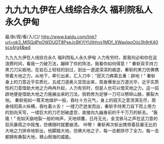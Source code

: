 # 九九九九伊在人线综合永久 福利院私人永久伊甸

最/新/观/看/入/口/ http://www.baidu.com/link?url=ok3_Ml5QdPpOWDUDT8PseJcBKYiYUthhvs1MDf_XWaxIqoOiiz3h9rK40scs4rg4&wd

九九九九伊在人线综合永久 福利院私人永久伊甸
人力有穷时，那我何必和你在这浪费时间，看我一力破万法，蹦碎了你的阵法，我看你如何得意！”
    秦斩双手持刀黑刀刀尖抵地，在岩石上轻轻的划过，划出一道道深深的痕迹，秦斩的黑刀仿佛携带着大地之力，从地下，牵引出来，汇入刀中：“寂灭刀典第五重：辟地！”
    秦斩身上的刀意近乎实质化，五成刀道奥义显现出来，周身爆发出万道光华，近乎实质性的刀意借助大地之力冉冉升起，人力有穷时，但是人也可以借天地之力，这一招辟地便是借助大地之力施展出来的刀法，倘若修为足够一刀可以劈碎山脉，撕裂大地。
    秦斩宛如一尊天地熔炉一般，吞吐十方元气，身上的寂灭之意滂湃无尽，周身纯阳真火纵横，吞吐着火舌！
    一缕刀芒迸发而出，秦斩手持黑刀自下而上用力的划向天穹，一缕巨大的刀芒划破虚空，直接向九幽身前的千千万万的斩去。
    “轰隆！”
    宛如天崩地裂一般的响声，天地倾覆，日月无光，金戈铁马之声在这刀意的狂风暴雨之中摇曳，仿佛随时就要崩溃。
    咔嚓！
    秦斩再次斩出携带着狂暴无比的大地之力拼命地斩出，他脚踏大地，仿佛大地之子，每一击都拼尽了全力，每一击都拥有撕裂大地，移山倒海的威能。

